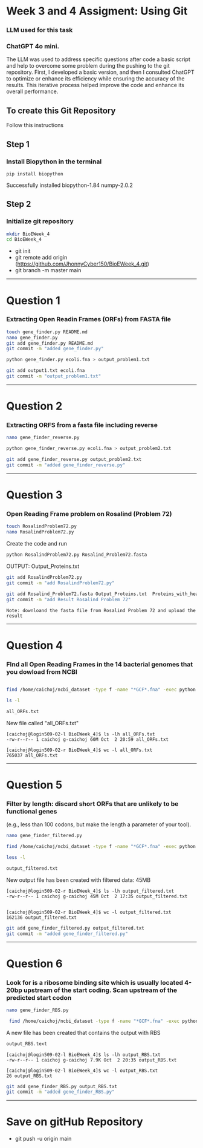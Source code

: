 # Week 3 and 4 Assigment: **Using Git**

### LLM used for this task
### ChatGPT 4o mini.
The LLM was used to address specific questions after code a basic script and help to overcome some problem during the pushing to the git repository. First, I developed a basic version, and then I consulted ChatGPT to optimize or enhance its efficiency while ensuring the accuracy of the results. This iterative process helped improve the code and enhance its overall performance. 

## To create this Git Repository

Follow this instructions 

## Step 1
### Install Biopython in the terminal

`pip install biopython`

Successfully installed biopython-1.84 numpy-2.0.2


## Step 2
### Initialize git repository 

```bash
mkdir BioEWeek_4
cd BioEWeek_4
```

+ git init
+ git remote add origin (https://github.com/JhonnyCyber150/BioEWeek_4.git)
+ git branch -m master main

--- 
# Question 1

### Extracting Open Readin Frames (ORFs) from FASTA file 

```bash
touch gene_finder.py README.md
nano gene_finder.py
git add gene_finder.py README.md
git commit -m "added gene_finder.py"
```
```bash
python gene_finder.py ecoli.fna > output_problem1.txt

```
```bash
git add output1.txt ecoli.fna
git commit -m "output_problem1.txt"
```
--- 
# Question 2
### Extracting ORFS from a fasta file including reverse 

```bash
nano gene_finder_reverse.py
```
```bash
python gene_finder_reverse.py ecoli.fna > output_problem2.txt
```

```bash
git add gene_finder_reverse.py output_problem2.txt 
git commit -m "added gene_finder_reverse.py"
```
---- 
# Question 3

### Open Reading Frame problem on Rosalind (Problem 72)

```bash
touch RosalindProblem72.py
nano RosalindProblem72.py
````
Create the code and run

```bash
python RosalindProblem72.py Rosalind_Problem72.fasta
```
OUTPUT:
Output_Proteins.txt

```bash
git add RosalindProblem72.py
git commit -m "add RosalindProblem72.py"
```

```bash
git add Rosalind_Problem72.fasta Output_Proteins.txt  Proteins_with_headers.txt
git commit -m "add Result Rosalind Problem 72"
```

    Note: downloand the fasta file from Rosalind Problem 72 and upload the result 

--- 
# Question 4
### FInd all Open Reading Frames in the 14 bacterial genomes that you dowload from NCBI

```bash

find /home/caichoj/ncbi_dataset -type f -name "*GCF*.fna" -exec python gene_finder_reverse_trans3.py {} all_ORFs.txt \;
```

``` bash
ls -l

all_ORFs.txt
```
New file called "all_ORFs.txt"

```
[caichoj@login509-02-l BioEWeek_4]$ ls -lh all_ORFs.txt
-rw-r--r-- 1 caichoj g-caichoj 60M Oct  2 20:59 all_ORFs.txt

[caichoj@login509-02-r BioEWeek_4]$ wc -l all_ORFs.txt
765037 all_ORFs.txt
```


--- 
# Question 5
### Filter by length: discard short ORFs that are unlikely to be functional genes
(e.g., less than 100 codons, but make the length a parameter of your tool).

```bash
nano gene_finder_filtered.py
```

```bash
find /home/caichoj/ncbi_dataset -type f -name "*GCF*.fna" -exec python gene_finder_filtered.py {} output_filtered.txt -l 100 \;

less -l

output_filtered.txt
```


New output file has been created with filtered data: 45MB

```
[caichoj@login509-02-r BioEWeek_4]$ ls -lh output_filtered.txt
-rw-r--r-- 1 caichoj g-caichoj 45M Oct  2 17:35 output_filtered.txt


[caichoj@login509-02-r BioEWeek_4]$ wc -l output_filtered.txt
162136 output_filtered.txt
```` 

```bash
git add gene_finder_filtered.py output_filtered.txt
git commit -m "added gene_finder_filtered.py"
```
--- 
# Question 6
### Look for is a ribosome binding site which is usually located 4-20bp upstream of the start coding. Scan upstream of the predicted start codon

```bash
nano gene_finder_RBS.py
```

```bash
 find /home/caichoj/ncbi_dataset -type f -name "*GCF*.fna" -exec python gene_finder_RBS2.py {} output_RBS.txt -l 100 \;
```
A new file has been created that contains the output with RBS

```bash
output_RBS.text
```
```
[caichoj@login509-02-l BioEWeek_4]$ ls -lh output_RBS.txt
-rw-r--r-- 1 caichoj g-caichoj 7.9K Oct  2 20:35 output_RBS.txt

[caichoj@login509-02-l BioEWeek_4]$ wc -l output_RBS.txt
26 output_RBS.txt
``` 

```bash
git add gene_finder_RBS.py output_RBS.txt 
git commit -m "added gene_finder_RBS.py"
```
--- 
 # Save on gitHub Repository
* git push -u origin main

